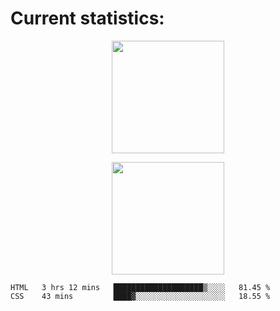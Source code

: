 
  # Current statistics:


<p align="center">
  <img height="180em" align="center" src="https://github-readme-stats.vercel.app/api?username=KZvilla&show_icons=true&hide_border=true&count_private=true&include_all_commits=true&theme=blue-green" /> 
</p>
<p align="center">
  <img height="180em"src="https://github-readme-stats.vercel.app/api/top-langs/?username=kzvilla" />
</p>

<p align="center">
</p>

<!--START_SECTION:waka-->

```text
HTML   3 hrs 12 mins   ████████████████████▒░░░░   81.45 %
CSS    43 mins         ████▓░░░░░░░░░░░░░░░░░░░░   18.55 %
```

<!--END_SECTION:waka-->
